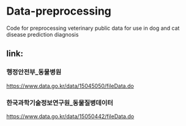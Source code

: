 # Data-preprocessing

Code for preprocessing veterinary public data for use in dog and cat disease prediction diagnosis

## link:
### 행정안전부_동물병원
https://www.data.go.kr/data/15045050/fileData.do

### 한국과학기술정보연구원_동물질병데이터
https://www.data.go.kr/data/15050442/fileData.do
